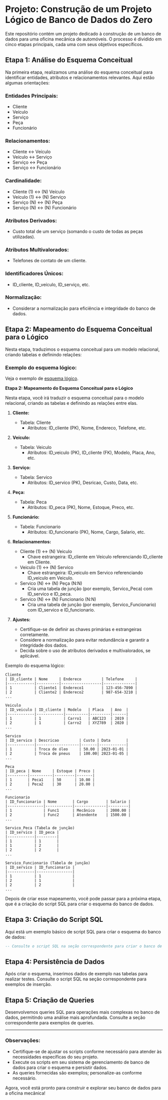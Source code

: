 # Projeto: Construção de um Projeto Lógico de Banco de Dados do Zero

Este repositório contém um projeto dedicado à construção de um banco de dados para uma oficina mecânica de automóveis. O processo é dividido em cinco etapas principais, cada uma com seus objetivos específicos.

## Etapa 1: Análise do Esquema Conceitual

Na primeira etapa, realizamos uma análise do esquema conceitual para identificar entidades, atributos e relacionamentos relevantes. Aqui estão algumas orientações:

### Entidades Principais:
- Cliente
- Veículo
- Serviço
- Peça
- Funcionário

### Relacionamentos:
- Cliente <-> Veículo
- Veículo <-> Serviço
- Serviço <-> Peça
- Serviço <-> Funcionário

### Cardinalidade:
- Cliente (1) <-> (N) Veículo
- Veículo (1) <-> (N) Serviço
- Serviço (N) <-> (N) Peça
- Serviço (N) <-> (N) Funcionário

### Atributos Derivados:
- Custo total de um serviço (somando o custo de todas as peças utilizadas).

### Atributos Multivalorados:
- Telefones de contato de um cliente.

### Identificadores Únicos:
- ID_cliente, ID_veículo, ID_serviço, etc.

### Normalização:
- Considerar a normalização para eficiência e integridade do banco de dados.

## Etapa 2: Mapeamento do Esquema Conceitual para o Lógico

Nesta etapa, traduzimos o esquema conceitual para um modelo relacional, criando tabelas e definindo relações:

### Exemplo do esquema lógico:
Veja o exemplo de [esquema lógico](#etapa-2-mapeamento-do-esquema-conceitual-para-o-lógico).

**Etapa 2: Mapeamento do Esquema Conceitual para o Lógico**

Nesta etapa, você irá traduzir o esquema conceitual para o modelo relacional, criando as tabelas e definindo as relações entre elas.

1. **Cliente:**
   - Tabela: Cliente
     - Atributos: ID_cliente (PK), Nome, Endereco, Telefone, etc.

2. **Veículo:**
   - Tabela: Veiculo
     - Atributos: ID_veiculo (PK), ID_cliente (FK), Modelo, Placa, Ano, etc.

3. **Serviço:**
   - Tabela: Servico
     - Atributos: ID_servico (PK), Desricao, Custo, Data, etc.

4. **Peça:**
   - Tabela: Peca
     - Atributos: ID_peca (PK), Nome, Estoque, Preco, etc.

5. **Funcionário:**
   - Tabela: Funcionario
     - Atributos: ID_funcionario (PK), Nome, Cargo, Salario, etc.

6. **Relacionamentos:**
   - Cliente (1) <-> (N) Veiculo
     - Chave estrangeira: ID_cliente em Veiculo referenciando ID_cliente em Cliente.
   - Veiculo (1) <-> (N) Servico
     - Chave estrangeira: ID_veiculo em Servico referenciando ID_veiculo em Veiculo.
   - Servico (N) <-> (N) Peça (N:N)
     - Cria uma tabela de junção (por exemplo, Servico_Peca) com ID_servico e ID_peca.
   - Servico (N) <-> (N) Funcionario (N:N)
     - Cria uma tabela de junção (por exemplo, Servico_Funcionario) com ID_servico e ID_funcionario.

7. **Ajustes:**
   - Certifique-se de definir as chaves primárias e estrangeiras corretamente.
   - Considere a normalização para evitar redundância e garantir a integridade dos dados.
   - Decida sobre o uso de atributos derivados e multivalorados, se aplicável.

Exemplo do esquema lógico:

```plaintext
Cliente
| ID_cliente | Nome     | Endereco         | Telefone     |
|------------|----------|------------------|--------------|
| 1          | Cliente1 | Endereco1        | 123-456-7890 |
| 2          | Cliente2 | Endereco2        | 987-654-3210 |
...

Veiculo
| ID_veiculo | ID_cliente | Modelo   | Placa   | Ano  |
|------------|------------|----------|---------|------|
| 1          | 1          | Carro1   | ABC123  | 2019 |
| 2          | 1          | Carro2   | XYZ789  | 2020 |
...

Servico
| ID_servico | Descricao         | Custo | Data       |
|------------|-------------------|-------|------------|
| 1          | Troca de óleo     | 50.00 | 2023-01-01 |
| 2          | Troca de pneus    | 100.00| 2023-01-05 |
...

Peca
| ID_peca | Nome     | Estoque | Preco |
|---------|----------|---------|-------|
| 1       | Peca1    | 50      | 10.00 |
| 2       | Peca2    | 30      | 20.00 |
...

Funcionario
| ID_funcionario | Nome       | Cargo        | Salario |
|----------------|------------|--------------|---------|
| 1              | Func1      | Mecânico     | 2000.00 |
| 2              | Func2      | Atendente    | 1500.00 |
...

Servico_Peca (Tabela de junção)
| ID_servico | ID_peca |
|------------|---------|
| 1          | 1       |
| 1          | 2       |
| 2          | 2       |
...

Servico_Funcionario (Tabela de junção)
| ID_servico | ID_funcionario |
|------------|----------------|
| 1          | 1              |
| 2          | 1              |
| 2          | 2              |
...
```

Depois de criar esse mapeamento, você pode passar para a próxima etapa, que é a criação do script SQL para criar o esquema do banco de dados.

## Etapa 3: Criação do Script SQL

Aqui está um exemplo básico de script SQL para criar o esquema do banco de dados:

```sql
-- Consulte o script SQL na seção correspondente para criar o banco de dados.
```

## Etapa 4: Persistência de Dados

Após criar o esquema, inserimos dados de exemplo nas tabelas para realizar testes. Consulte o script SQL na seção correspondente para exemplos de inserção.

## Etapa 5: Criação de Queries

Desenvolvemos queries SQL para operações mais complexas no banco de dados, permitindo uma análise mais aprofundada. Consulte a seção correspondente para exemplos de queries.

---

### Observações:

- Certifique-se de ajustar os scripts conforme necessário para atender às necessidades específicas do seu projeto.
- Execute os scripts em seu sistema de gerenciamento de banco de dados para criar o esquema e persistir dados.
- As queries fornecidas são exemplos; personalize-as conforme necessário.

Agora, você está pronto para construir e explorar seu banco de dados para a oficina mecânica!
